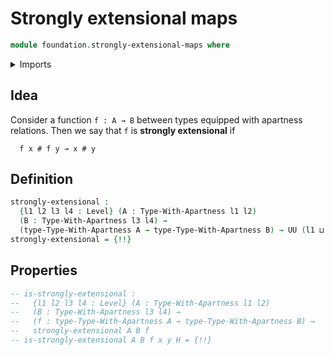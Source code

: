 # Strongly extensional maps

```agda
module foundation.strongly-extensional-maps where
```

<details><summary>Imports</summary>

```agda
open import foundation.apartness-relations
open import foundation.universe-levels
```

</details>

## Idea

Consider a function `f : A → B` between types equipped with apartness relations.
Then we say that `f` is **strongly extensional** if

```text
  f x # f y → x # y
```

## Definition

```agda
strongly-extensional :
  {l1 l2 l3 l4 : Level} (A : Type-With-Apartness l1 l2)
  (B : Type-With-Apartness l3 l4) →
  (type-Type-With-Apartness A → type-Type-With-Apartness B) → UU (l1 ⊔ l2 ⊔ l4)
strongly-extensional = {!!}
```

## Properties

```agda
-- is-strongly-extensional :
--   {l1 l2 l3 l4 : Level} (A : Type-With-Apartness l1 l2)
--   (B : Type-With-Apartness l3 l4) →
--   (f : type-Type-With-Apartness A → type-Type-With-Apartness B) →
--   strongly-extensional A B f
-- is-strongly-extensional A B f x y H = {!!}
```
